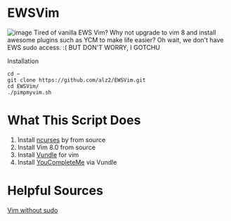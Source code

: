 # EWSVim
![image](https://user-images.githubusercontent.com/21376548/32794373-47e1d16a-c92e-11e7-9a02-69beabd0cb4e.png)
Tired of vanilla EWS Vim? Why not upgrade to vim 8 and install awesome plugins such as YCM to make life easier? Oh wait, we don't have EWS sudo access. :( BUT DON'T WORRY, I GOTCHU


Installation
```
cd ~
git clone https://github.com/alz2/EWSVim.git
cd EWSVim/ 
./pimpmyvim.sh
```

# What This Script Does
1) Install [ncurses](https://www.gnu.org/software/ncurses/) by from source
2) Install Vim 8.0 from source
3) Install [Vundle](https://github.com/VundleVim/Vundle.vim) for vim
4) Install [YouCompleteMe](https://github.com/Valloric/YouCompleteMe) via Vundle


# Helpful Sources
[Vim without sudo](http://hep-comp.blogspot.com/2011/07/vim-install-no-root-privileges.html)
